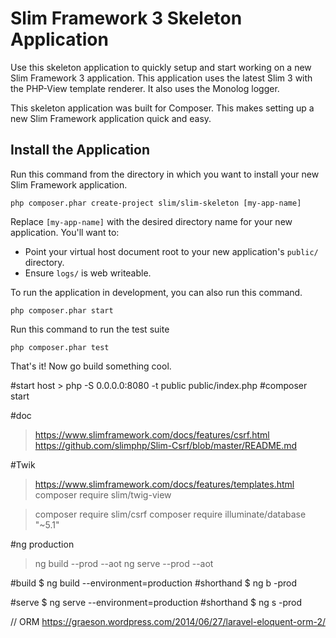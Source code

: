 # Slim Framework 3 Skeleton Application

Use this skeleton application to quickly setup and start working on a new Slim Framework 3 application. This application uses the latest Slim 3 with the PHP-View template renderer. It also uses the Monolog logger.

This skeleton application was built for Composer. This makes setting up a new Slim Framework application quick and easy.

## Install the Application

Run this command from the directory in which you want to install your new Slim Framework application.

    php composer.phar create-project slim/slim-skeleton [my-app-name]

Replace `[my-app-name]` with the desired directory name for your new application. You'll want to:

* Point your virtual host document root to your new application's `public/` directory.
* Ensure `logs/` is web writeable.

To run the application in development, you can also run this command. 

	php composer.phar start

Run this command to run the test suite

	php composer.phar test

That's it! Now go build something cool.

#start host > php -S 0.0.0.0:8080 -t public public/index.php
#composer start

#doc
> https://www.slimframework.com/docs/features/csrf.html
> https://github.com/slimphp/Slim-Csrf/blob/master/README.md

#Twik
> https://www.slimframework.com/docs/features/templates.html
> composer require slim/twig-view

> composer require slim/csrf
> composer require illuminate/database "~5.1"

#ng production
> ng build --prod --aot
> ng serve --prod --aot

#build
$ ng build --environment=production
#shorthand
$ ng b -prod

#serve
$ ng serve --environment=production
#shorthand
$ ng s -prod

// ORM
https://graeson.wordpress.com/2014/06/27/laravel-eloquent-orm-2/
